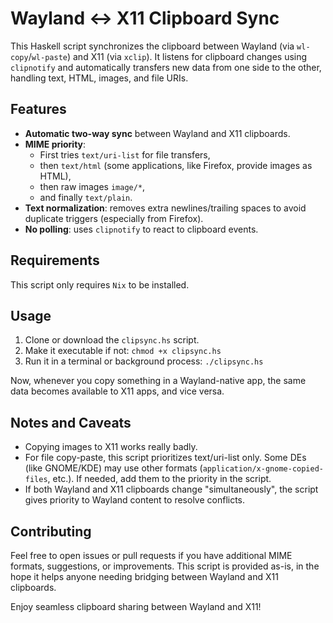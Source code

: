 # Wayland ↔ X11 Clipboard Sync

This Haskell script synchronizes the clipboard between Wayland (via `wl-copy`/`wl-paste`) and X11 (via `xclip`). It listens for clipboard changes using `clipnotify` and automatically transfers new data from one side to the other, handling text, HTML, images, and file URIs.

## Features

- **Automatic two-way sync** between Wayland and X11 clipboards.
- **MIME priority**: 
  - First tries `text/uri-list` for file transfers, 
  - then `text/html` (some applications, like Firefox, provide images as HTML),
  - then raw images `image/*`, 
  - and finally `text/plain`.
- **Text normalization**: removes extra newlines/trailing spaces to avoid duplicate triggers (especially from Firefox).
- **No polling**: uses `clipnotify` to react to clipboard events. 

## Requirements

This script only requires `Nix` to be installed.

## Usage

1. Clone or download the `clipsync.hs` script.
2. Make it executable if not:
`chmod +x clipsync.hs`
3. Run it in a terminal or background process:
`./clipsync.hs`

Now, whenever you copy something in a Wayland-native app, the same data becomes available to X11 apps, and vice versa.

## Notes and Caveats

  - Copying images to X11 works really badly.
  - For file copy-paste, this script prioritizes text/uri-list only. Some DEs (like GNOME/KDE) may use other formats (`application/x-gnome-copied-files`, etc.). If needed, add them to the priority in the script.
  - If both Wayland and X11 clipboards change "simultaneously", the script gives priority to Wayland content to resolve conflicts.

## Contributing

Feel free to open issues or pull requests if you have additional MIME formats, suggestions, or improvements. This script is provided as-is, in the hope it helps anyone needing bridging between Wayland and X11 clipboards.

Enjoy seamless clipboard sharing between Wayland and X11!
